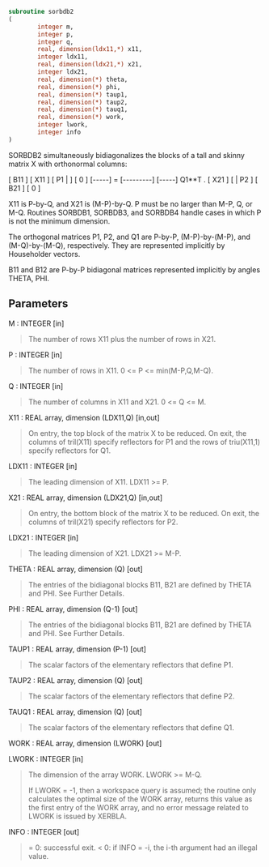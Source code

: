 ```fortran
subroutine sorbdb2
(
        integer m,
        integer p,
        integer q,
        real, dimension(ldx11,*) x11,
        integer ldx11,
        real, dimension(ldx21,*) x21,
        integer ldx21,
        real, dimension(*) theta,
        real, dimension(*) phi,
        real, dimension(*) taup1,
        real, dimension(*) taup2,
        real, dimension(*) tauq1,
        real, dimension(*) work,
        integer lwork,
        integer info
)
```

SORBDB2 simultaneously bidiagonalizes the blocks of a tall and skinny
matrix X with orthonormal columns:

[ B11 ]
[ X11 ]   [ P1 |    ] [  0  ]
[-----] = [---------] [-----] Q1**T .
[ X21 ]   [    | P2 ] [ B21 ]
[  0  ]

X11 is P-by-Q, and X21 is (M-P)-by-Q. P must be no larger than M-P,
Q, or M-Q. Routines SORBDB1, SORBDB3, and SORBDB4 handle cases in
which P is not the minimum dimension.

The orthogonal matrices P1, P2, and Q1 are P-by-P, (M-P)-by-(M-P),
and (M-Q)-by-(M-Q), respectively. They are represented implicitly by
Householder vectors.

B11 and B12 are P-by-P bidiagonal matrices represented implicitly by
angles THETA, PHI.

## Parameters
M : INTEGER [in]
> The number of rows X11 plus the number of rows in X21.

P : INTEGER [in]
> The number of rows in X11. 0 <= P <= min(M-P,Q,M-Q).

Q : INTEGER [in]
> The number of columns in X11 and X21. 0 <= Q <= M.

X11 : REAL array, dimension (LDX11,Q) [in,out]
> On entry, the top block of the matrix X to be reduced. On
> exit, the columns of tril(X11) specify reflectors for P1 and
> the rows of triu(X11,1) specify reflectors for Q1.

LDX11 : INTEGER [in]
> The leading dimension of X11. LDX11 >= P.

X21 : REAL array, dimension (LDX21,Q) [in,out]
> On entry, the bottom block of the matrix X to be reduced. On
> exit, the columns of tril(X21) specify reflectors for P2.

LDX21 : INTEGER [in]
> The leading dimension of X21. LDX21 >= M-P.

THETA : REAL array, dimension (Q) [out]
> The entries of the bidiagonal blocks B11, B21 are defined by
> THETA and PHI. See Further Details.

PHI : REAL array, dimension (Q-1) [out]
> The entries of the bidiagonal blocks B11, B21 are defined by
> THETA and PHI. See Further Details.

TAUP1 : REAL array, dimension (P-1) [out]
> The scalar factors of the elementary reflectors that define
> P1.

TAUP2 : REAL array, dimension (Q) [out]
> The scalar factors of the elementary reflectors that define
> P2.

TAUQ1 : REAL array, dimension (Q) [out]
> The scalar factors of the elementary reflectors that define
> Q1.

WORK : REAL array, dimension (LWORK) [out]

LWORK : INTEGER [in]
> The dimension of the array WORK. LWORK >= M-Q.
> 
> If LWORK = -1, then a workspace query is assumed; the routine
> only calculates the optimal size of the WORK array, returns
> this value as the first entry of the WORK array, and no error
> message related to LWORK is issued by XERBLA.

INFO : INTEGER [out]
> = 0:  successful exit.
> < 0:  if INFO = -i, the i-th argument had an illegal value.
